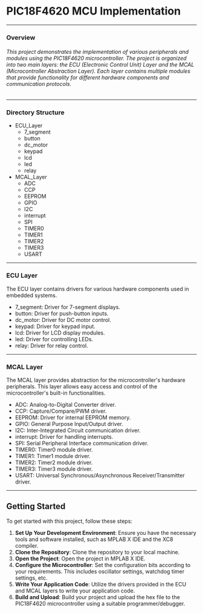 # PIC18F4620 MCU Implementation

---

### Overview


###### This project demonstrates the implementation of various peripherals and modules using the PIC18F4620 microcontroller. The project is organized into two main layers: the ECU (Electronic Control Unit) Layer and the MCAL (Microcontroller Abstraction Layer). Each layer contains multiple modules that provide functionality for different hardware components and communication protocols.
---
### Directory Structure
+ ECU_Layer
  + 7_segment
  + button
  + dc_motor
  + keypad
  + lcd
  + led
  + relay
+ MCAL_Layer
  + ADC
  + CCP
  + EEPROM
  + GPIO
  + I2C
  + interrupt
  + SPI
  + TIMER0
  + TIMER1
  + TIMER2
  + TIMER3
  + USART
___


 ### ECU Layer
 The ECU layer contains drivers for various hardware components used in embedded systems.

 + 7_segment: Driver for 7-segment displays.
  + button: Driver for push-button inputs.
  + dc_motor: Driver for DC motor control.
  + keypad: Driver for keypad input.
  + lcd: Driver for LCD display modules.
  + led: Driver for controlling LEDs.
  + relay: Driver for relay control.
***
 ### MCAL Layer
The MCAL layer provides abstraction for the microcontroller's hardware peripherals. This layer allows easy access and control of the microcontroller's built-in functionalities.

  + ADC: Analog-to-Digital Converter driver.
  + CCP: Capture/Compare/PWM driver.
  + EEPROM: Driver for internal EEPROM memory.
  + GPIO: General Purpose Input/Output driver.
  + I2C: Inter-Integrated Circuit communication driver.
  + interrupt: Driver for handling interrupts.
  + SPI: Serial Peripheral Interface communication driver.
  + TIMER0: Timer0 module driver.
  + TIMER1: Timer1 module driver.
  + TIMER2: Timer2 module driver.
  + TIMER3: Timer3 module driver.
  + USART: Universal Synchronous/Asynchronous Receiver/Transmitter driver.
  ----
## Getting Started

To get started with this project, follow these steps:
1. **Set Up Your Development Environment**: Ensure you have the necessary tools and software installed, such as MPLAB X IDE and the XC8 compiler.
2. **Clone the Repository**: Clone the repository to your local machine.
3. **Open the Project**: Open the project in MPLAB X IDE.
4. **Configure the Microcontroller**: Set the configuration bits according to your requirements. This includes oscillator settings, watchdog timer settings, etc.
5. **Write Your Application Code**: Utilize the drivers provided in the ECU and MCAL layers to write your application code.
6. **Build and Upload**:  Build your project and upload the hex file to the PIC18F4620 microcontroller using a suitable programmer/debugger.
  
